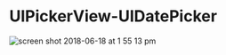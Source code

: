 # UIPickerView-UIDatePicker


![screen shot 2018-06-18 at 1 55 13 pm](https://user-images.githubusercontent.com/16849127/41530965-7ec8737e-730f-11e8-8f7c-1479f427e3e0.png)
